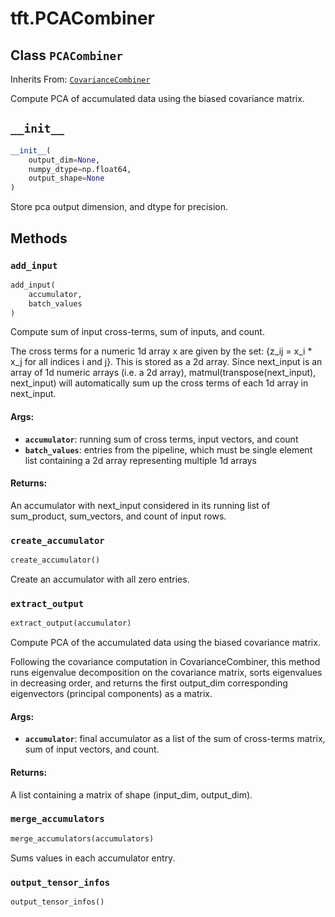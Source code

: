 <div itemscope itemtype="http://developers.google.com/ReferenceObject">
<meta itemprop="name" content="tft.PCACombiner" />
<meta itemprop="path" content="Stable" />
<meta itemprop="property" content="__init__"/>
<meta itemprop="property" content="add_input"/>
<meta itemprop="property" content="create_accumulator"/>
<meta itemprop="property" content="extract_output"/>
<meta itemprop="property" content="merge_accumulators"/>
<meta itemprop="property" content="output_tensor_infos"/>
</div>

# tft.PCACombiner

## Class `PCACombiner`

Inherits From: [`CovarianceCombiner`](../tft/CovarianceCombiner.md)

Compute PCA of accumulated data using the biased covariance matrix.

<h2 id="__init__"><code>__init__</code></h2>

``` python
__init__(
    output_dim=None,
    numpy_dtype=np.float64,
    output_shape=None
)
```

Store pca output dimension, and dtype for precision.



## Methods

<h3 id="add_input"><code>add_input</code></h3>

``` python
add_input(
    accumulator,
    batch_values
)
```

Compute sum of input cross-terms, sum of inputs, and count.

The cross terms for a numeric 1d array x are given by the set:
{z_ij = x_i * x_j for all indices i and j}. This is stored as a 2d array.
Since next_input is an array of 1d numeric arrays (i.e. a 2d array),
matmul(transpose(next_input), next_input) will automatically sum up
the cross terms of each 1d array in next_input.

#### Args:

* <b>`accumulator`</b>: running sum of cross terms, input vectors, and count
* <b>`batch_values`</b>: entries from the pipeline, which must be single element list
      containing a 2d array
  representing multiple 1d arrays


#### Returns:

An accumulator with next_input considered in its running list of
sum_product, sum_vectors, and count of input rows.

<h3 id="create_accumulator"><code>create_accumulator</code></h3>

``` python
create_accumulator()
```

Create an accumulator with all zero entries.

<h3 id="extract_output"><code>extract_output</code></h3>

``` python
extract_output(accumulator)
```

Compute PCA of the accumulated data using the biased covariance matrix.

Following the covariance computation in CovarianceCombiner, this method runs
eigenvalue decomposition on the covariance matrix, sorts eigenvalues in
decreasing order, and returns the first output_dim corresponding
eigenvectors (principal components) as a matrix.

#### Args:

* <b>`accumulator`</b>: final accumulator as a list of the sum of cross-terms matrix,
    sum of input vectors, and count.


#### Returns:

A list containing a matrix of shape (input_dim, output_dim).

<h3 id="merge_accumulators"><code>merge_accumulators</code></h3>

``` python
merge_accumulators(accumulators)
```

Sums values in each accumulator entry.

<h3 id="output_tensor_infos"><code>output_tensor_infos</code></h3>

``` python
output_tensor_infos()
```





